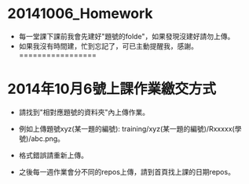 20141006_Homework
=================

* 每一堂課下課前我會先建好"題號的folde"，如果發現沒建好請勿上傳。
* 如果我沒有時間建，忙到忘記了，可已主動提醒我，感謝。
=================

# 2014年10月6號上課作業繳交方式


* 請找到"相對應題號的資料夾"內上傳作業。

* 例如上傳題號xyz(某一題的編號): training/xyz(某一題的編號)/Rxxxxx(學號)/abc.png。

* 格式錯誤請重新上傳。

* 之後每一週作業會分不同的repos上傳，請到首頁找上課的日期repos。
